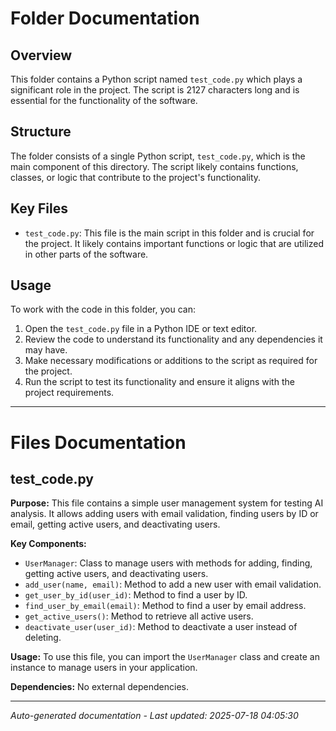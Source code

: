 # Folder Documentation

## Overview
This folder contains a Python script named `test_code.py` which plays a significant role in the project. The script is 2127 characters long and is essential for the functionality of the software.

## Structure
The folder consists of a single Python script, `test_code.py`, which is the main component of this directory. The script likely contains functions, classes, or logic that contribute to the project's functionality.

## Key Files
- `test_code.py`: This file is the main script in this folder and is crucial for the project. It likely contains important functions or logic that are utilized in other parts of the software.

## Usage
To work with the code in this folder, you can:
1. Open the `test_code.py` file in a Python IDE or text editor.
2. Review the code to understand its functionality and any dependencies it may have.
3. Make necessary modifications or additions to the script as required for the project.
4. Run the script to test its functionality and ensure it aligns with the project requirements.

---

# Files Documentation

## test_code.py

**Purpose:** This file contains a simple user management system for testing AI analysis. It allows adding users with email validation, finding users by ID or email, getting active users, and deactivating users.

**Key Components:**
- `UserManager`: Class to manage users with methods for adding, finding, getting active users, and deactivating users.
- `add_user(name, email)`: Method to add a new user with email validation.
- `get_user_by_id(user_id)`: Method to find a user by ID.
- `find_user_by_email(email)`: Method to find a user by email address.
- `get_active_users()`: Method to retrieve all active users.
- `deactivate_user(user_id)`: Method to deactivate a user instead of deleting.

**Usage:** To use this file, you can import the `UserManager` class and create an instance to manage users in your application.

**Dependencies:** No external dependencies.

---
*Auto-generated documentation - Last updated: 2025-07-18 04:05:30*
